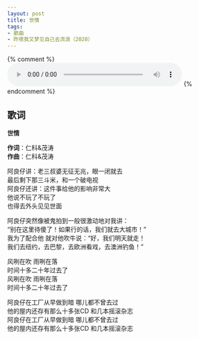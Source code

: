 ```yaml
---
layout: post
title: 世情
tags:
- 歌曲
- 昨夜我又梦见自己去流浪（2020）
---
```


{% comment %}
<audio controls  loop style="width:80%;" src="https://onedrive.gimhoy.com/1drv/aHR0cHM6Ly8xZHJ2Lm1zL3UvcyFBbXVjeFU4NF9vc3NraXd5bk80SGFTY21mOUNiP2U9bmxwb0xO.mp3">
您的浏览器不支持 audio 标签。
</audio>
{% endcomment %}

## 歌词

**世情**

**作词**：仁科&茂涛  
**作曲**：仁科&茂涛  

阿良仔讲：老三叔婆无征无兆，眼一闭就去  
最后剩下那三斗米，和一个破电视  
阿良仔还讲：这件事给他的影响非常大  
他说不玩了不玩了  
也得去外头见见世面

阿良仔突然像被鬼拍到一般很激动地对我讲：  
“别在这里待傻了！如果行的话，我们就去大城市！”  
我为了配合他 就对他吹牛说：“好，我们明天就走！  
我们去纽约，去巴黎，去欧洲看戏，去澳洲钓鱼！”

风咧在吹 雨咧在落  
时间十多二十年过去了  
风咧在吹 雨咧在落  
时间十多二十年过去了

阿良仔在工厂从早做到暗 哪儿都不曾去过  
他的屋内还存有那么十多张CD 和几本摇滚杂志  
阿良仔在工厂从早做到暗 哪儿都不曾去过  
他的屋内还存有那么十多张CD 和几本摇滚杂志